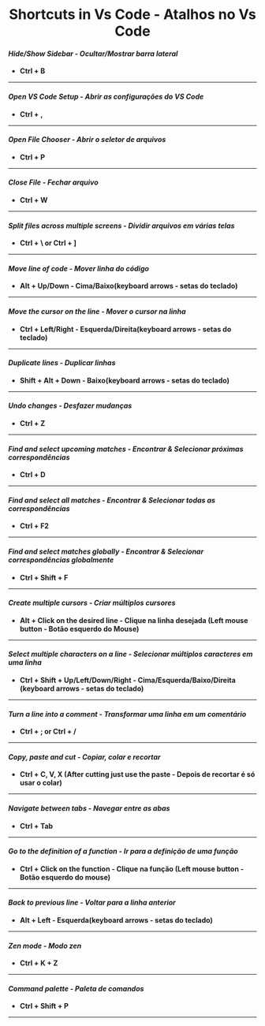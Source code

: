 <h1 align="center">
Shortcuts in Vs Code - Atalhos no Vs Code</h1>

   <h4><i>Hide/Show Sidebar - Ocultar/Mostrar barra lateral</i></h4>

   - **Ctrl + B**
   -----------------
   <h4><i>Open VS Code Setup - Abrir as configurações do VS Code</i></h4>
    
   - **Ctrl + ,**
   -----------------
   <h4><i>Open File Chooser - Abrir o seletor de arquivos</i></h4>
    
   - **Ctrl + P**
   -----------------
   <h4><i>Close File - Fechar arquivo</i></h4>
    
   - **Ctrl + W**
   -----------------
   <h4><i>Split files across multiple screens - Dividir arquivos em várias telas</i></h4>
    
   - **Ctrl + \ or Ctrl + ]**
   -----------------
   <h4><i>Move line of code - Mover linha do código</i></h4>
   
   - **Alt + Up/Down - Cima/Baixo(keyboard arrows - setas do teclado)**
   -----------------
   <h4><i>Move the cursor on the line - Mover o cursor na linha</i></h4>
   
   - **Ctrl + Left/Right - Esquerda/Direita(keyboard arrows - setas do teclado)**
   -----------------
   <h4><i>Duplicate lines - Duplicar linhas</i></h4>
   
   - **Shift + Alt + Down - Baixo(keyboard arrows - setas do teclado)**
 
   -----------------
   <h4><i>Undo changes - Desfazer mudanças</i></h4>
   
   - **Ctrl + Z**
 
   -----------------
   <h4><i>Find and select upcoming matches - Encontrar & Selecionar próximas correspondências</i></h4>
   
   - **Ctrl + D**
 
   -----------------
   <h4><i>Find and select all matches - Encontrar & Selecionar todas as correspondências</i></h4>
   
   - **Ctrl + F2**
 
   -----------------
   <h4><i>Find and select matches globally - Encontrar & Selecionar correspondências globalmente</i></h4>
   
   - **Ctrl + Shift + F**
 
   -----------------
   <h4><i>Create multiple cursors - Criar múltiplos cursores</i></h4>
   
   - **Alt + Click on the desired line - Clique na linha desejada (Left mouse button - Botão esquerdo do Mouse)**
 
   -----------------
   <h4><i>Select multiple characters on a line - Selecionar múltiplos caracteres em uma linha</i></h4>
   
   - **Ctrl + Shift + Up/Left/Down/Right - Cima/Esquerda/Baixo/Direita (keyboard arrows - setas do teclado)**
 
   -----------------
   <h4><i>Turn a line into a comment - Transformar uma linha em um comentário</i></h4>
   
   - **Ctrl + ; or Ctrl + /**
 
   -----------------
   <h4><i>Copy, paste and cut - Copiar, colar e recortar</i></h4>
   
   - **Ctrl + C, V, X (After cutting just use the paste - Depois de recortar é só usar o colar)**
 
   -----------------
   <h4><i>Navigate between tabs - Navegar entre as abas</i></h4>
   
   - **Ctrl + Tab**
 
   -----------------
   <h4><i>Go to the definition of a function - Ir para a definição de uma função</i></h4>
   
   - **Ctrl + Click on the function - Clique na função (Left mouse button - Botão esquerdo do mouse)**
 
   -----------------
   <h4><i>Back to previous line - Voltar para a linha anterior</i></h4>
   
   - **Alt + Left - Esquerda(keyboard arrows - setas do teclado)**
 
   -----------------
   <h4><i>Zen mode - Modo zen</i></h4>
   
   - **Ctrl + K + Z**
 
   -----------------
   <h4><i>Command palette - Paleta de comandos</i></h4>
   
   - **Ctrl + Shift + P**
 
   -----------------

